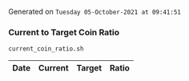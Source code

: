 Generated on `Tuesday 05-October-2021 at 09:41:51`

### Current to Target Coin Ratio
`current_coin_ratio.sh`

Date|Current|Target|Ratio
---|---|---|---
